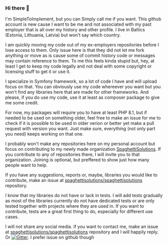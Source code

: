 ### Hi there 👋

<!--
**simpletoimplement/simpletoimplement** is a ✨ _special_ ✨ repository because its `README.md` (this file) appears on your GitHub profile.

Here are some ideas to get you started:

- 🔭 I’m currently working on ...
- 🌱 I’m currently learning ...
- 👯 I’m looking to collaborate on ...
- 🤔 I’m looking for help with ...
- 💬 Ask me about ...
- 📫 How to reach me: ...
- 😄 Pronouns: ...
- ⚡ Fun fact: ...
-->

I'm SimpleToImplement, but you can Simply call me if you want. This github account is new cause I want to be me and not associated with my past employer that is all over my history and other profile. I live in Baltics (Estonia, Lithuania, Latvia) but won't say which country.

I am quickly moving my code out of my ex-employers repositories before I lose access to them. Only issue here is that they did not let me fork anything or move as is cause some of commit history code or messages may contain reference to them. To me this feels kinda stupid but, hey, at least I get to keep my code legally and not deal with some copyright or licensing stuff to get it or use it.  

I specialize in Symfony framework, so a lot of code I have and will upload focus on that. You can obviously use my code whereever you want but you won't find any libraries here that are made for other frameworks. And please, if you do use my code, use it at least as composer package to give me some credit.  

For now, my packages will require you to have at least PHP 8.1, but if needed to be used on something older, feel free to make an issue for me to check if it is possible to be used in older verion or better yet make a pull request with version you want. Just make sure, everything (not only part you need) keeps working on that one.  

I probably won't make any repositories here on my personal account but focus on contributing to my newly made organization [SpaghettiSolutions](https://github.com/spaghettisolutions). If you contribute to any of repositories there, I will invite you to that organization. Joining is optional, but preffered to show just how many people want to help. 

If you have any suggestions, reports or, maybe, libraries you would like to contribute, make an issue at [spaghettisolutions/spaghettisolutions](https://github.com/spaghettisolutions/spaghettisolutions) repository.  

I know that my libraries do not have or lack in tests. I will add tests gradually as most of the libraries currently do not have dedicated tests or are only tested together with projects where they are used in. If you want to contribute, tests are a great first thing to do, especially for different use cases.  

I will not share any social media. If you want to contact me, make an issue at [spaghettisolutions/spaghettisolutions](https://github.com/spaghettisolutions/spaghettisolutions) repository and I will happily reply. Or [![Gitter](https://img.shields.io/gitter/room/spaghettisolutions/community?color=960018&label=write%20me&style=flat-square)](https://gitter.im/spaghettisolutions/community). I prefer issue on github though
